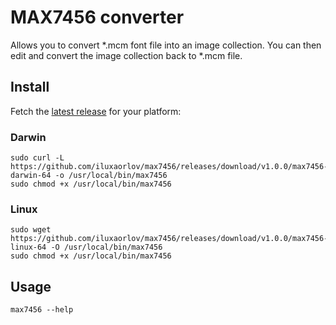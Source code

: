 # MAX7456 converter

Allows you to convert *.mcm font file into an image collection. You can then edit and convert the image collection back to *.mcm file.

## Install

Fetch the [latest release](https://github.com/iluxaorlov/max7456/releases) for your platform:

### Darwin

```shell
sudo curl -L https://github.com/iluxaorlov/max7456/releases/download/v1.0.0/max7456-darwin-64 -o /usr/local/bin/max7456
sudo chmod +x /usr/local/bin/max7456
```

### Linux

```shell
sudo wget https://github.com/iluxaorlov/max7456/releases/download/v1.0.0/max7456-linux-64 -O /usr/local/bin/max7456
sudo chmod +x /usr/local/bin/max7456
```

## Usage

```shell
max7456 --help
```